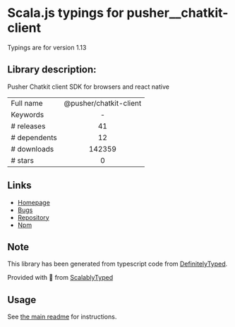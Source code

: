 
# Scala.js typings for pusher__chatkit-client

Typings are for version 1.13

## Library description:
Pusher Chatkit client SDK for browsers and react native

|                    |                 |
| ------------------ | :-------------: |
| Full name          | @pusher/chatkit-client |
| Keywords           | - |
| # releases         | 41 |
| # dependents       | 12 |
| # downloads        | 142359 |
| # stars            | 0 |

## Links
- [Homepage](https://github.com/pusher/chatkit-client-js)
- [Bugs](https://github.com/pusher/chatkit-client-js/issues)
- [Repository](https://github.com/pusher/chatkit-client-js)
- [Npm](https://www.npmjs.com/package/%40pusher%2Fchatkit-client)
    


## Note
This library has been generated from typescript code from [DefinitelyTyped](https://definitelytyped.org).

Provided with :purple_heart: from [ScalablyTyped](https://github.com/oyvindberg/ScalablyTyped)

## Usage
See [the main readme](../../readme.md) for instructions.


